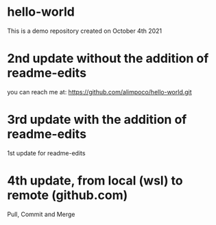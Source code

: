 # hello-world
This is a demo repository created on October 4th 2021
# 2nd update without the addition of readme-edits
you can reach me at: https://github.com/alimpoco/hello-world.git
# 3rd update with the addition of readme-edits
1st update for readme-edits
# 4th update, from local (wsl) to remote (github.com)
Pull, Commit and Merge
